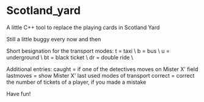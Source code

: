# Scotland_yard
A little C++ tool to replace the playing cards in Scotland Yard

Still a little buggy every now and then

Short besignation for the transport modes:
t = taxi \\
b = bus \\
u = underground \\
bt = black ticket \\
dr = double ride \\

Additional entries:
caught = if one of the detectives moves on Mister X' field
lastmoves = show Mister X' last used modes of transport
correct = correct the number of tickets of a player, if you made a mistake

Have fun!
